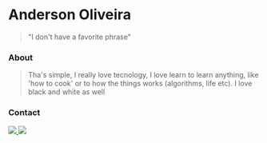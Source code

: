 # Anderson Oliveira
> "I don't have a favorite phrase"

### About
> Tha's simple, I really love tecnology, I love learn to learn anything, like 'how to cook' or to how the things works (algorithms, life etc). I love black and white as well

### Contact
[![](https://img.shields.io/badge/Gmail-000?style=for-the-badge&logo=gmail&logoColor=white) ](mailto:contactandersonoliveira@gmail.com) [![](https://img.shields.io/badge/LinkedIn-000?style=for-the-badge&logo=linkedin&logoColor=white) ](https://www.linkedin.com/in/andersonoli/)



